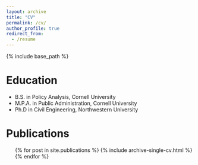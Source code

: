 ```yaml
---
layout: archive
title: "CV"
permalink: /cv/
author_profile: true
redirect_from:
  - /resume
---
```


{% include base_path %}

Education
======
* B.S. in Policy Analysis, Cornell University
* M.P.A. in Public Administration, Cornell University
* Ph.D in Civil Engineering, Northwestern University

Publications
======
  <ul>{% for post in site.publications %}
    {% include archive-single-cv.html %}
  {% endfor %}</ul>
  
